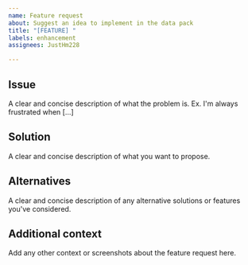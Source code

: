 ```yaml
---
name: Feature request
about: Suggest an idea to implement in the data pack
title: "[FEATURE] "
labels: enhancement
assignees: JustHm228

---
```


## Issue
A clear and concise description of what the problem is. Ex. I'm always frustrated when [...]

## Solution
A clear and concise description of what you want to propose.

## Alternatives
A clear and concise description of any alternative solutions or features you've considered.

## Additional context
Add any other context or screenshots about the feature request here.
